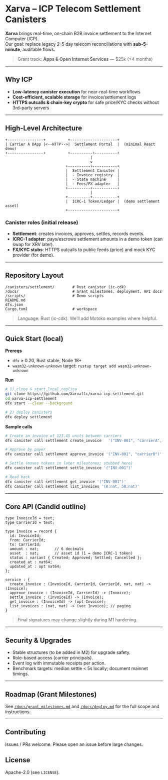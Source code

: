 # Xarva – ICP Telecom Settlement Canisters

**Xarva** brings real-time, on-chain B2B invoice settlement to the Internet Computer (ICP).  
Our goal: replace legacy 2–5 day telecom reconciliations with **sub-5-minute**, auditable flows.

> Grant track: **Apps & Open Internet Services** — $25k (≤4 months)

---

## Why ICP
- **Low-latency canister execution** for near-real-time workflows
- **Cost-efficient, scalable storage** for invoice/settlement logs
- **HTTPS outcalls & chain-key crypto** for safe price/KYC checks without 3rd-party servers

---

## High-Level Architecture

```
+----------------+          +---------------------+
| Carrier A DApp |<--HTTP-->|  Settlement Portal  |  (minimal React demo)
+----------------+          +----------+----------+
                                      |
                                      v
                           +----------+-----------+
                           |  Settlement Canister |
                           |  - Invoice registry  |
                           |  - State machine     |
                           |  - Fees/FX adapter   |
                           +----------+-----------+
                                      |
                           +----------+-----------+
                           |  ICRC-1 Token/Ledger |  (demo settlement asset)
                           +----------------------+
```

### Canister roles (initial release)
- **Settlement**: creates invoices, approves, settles, records events.
- **ICRC-1 adapter**: pays/escrows settlement amounts in a demo token (can swap for XRV later).
- **FX/KYC stubs**: HTTPS outcalls to public feeds (price) and mock KYC provider (for demo).

---

## Repository Layout

```
/canisters/settlement/        # Rust canister (ic-cdk)
/docs/                        # Grant milestones, deployment, API docs
/scripts/                     # Demo scripts
README.md
dfx.json
Cargo.toml                    # workspace
```

> Language: Rust (ic-cdk). We’ll add Motoko examples where helpful.

---

## Quick Start (local)

**Prereqs**
- `dfx` ≥ 0.20, Rust stable, Node 18+
- `wasm32-unknown-unknown` target: `rustup target add wasm32-unknown-unknown`

**Run**
```bash
# 1) clone & start local replica
git clone https://github.com/Xarvallc/xarva-icp-settlement.git
cd xarva-icp-settlement
dfx start --clean --background

# 2) deploy canisters
dfx deploy settlement
```

**Sample calls**
```bash
# Create an invoice of 123.45 units between carriers
dfx canister call settlement create_invoice   '("INV-001", "carrierA", "carrierB", 123_450_000:nat, 1:nat)'

# Approve by payer
dfx canister call settlement approve_invoice '("INV-001", "carrierB")'

# Settle (moves tokens in later milestones; stubbed here)
dfx canister call settlement settle_invoice '("INV-001")'

# Read back
dfx canister call settlement get_invoice '("INV-001")'
dfx canister call settlement list_invoices '(0:nat, 50:nat)'
```

---

## Core API (Candid outline)

```did
type InvoiceId = text;
type CarrierId = text;

type Invoice = record {
  id: InvoiceId;
  from: CarrierId;
  to: CarrierId;
  amount : nat;       // 6 decimals
  asset  : nat;       // asset id (1 = demo ICRC-1 token)
  status : variant { Created; Approved; Settled; Cancelled };
  created_at : nat64;
  updated_at : opt nat64;
};

service : {
  create_invoice : (InvoiceId, CarrierId, CarrierId, nat, nat) -> (Invoice);
  approve_invoice : (InvoiceId, CarrierId) -> (Invoice);
  settle_invoice : (InvoiceId) -> (Invoice);
  get_invoice : (InvoiceId) -> (opt Invoice);
  list_invoices : (nat, nat) -> (vec Invoice); // paging
}
```

> Final signatures may change slightly during M1 hardening.

---

## Security & Upgrades
- Stable structures (to be added in M2) for upgrade safety.
- Role-based access (carrier principals).
- Event log with immutable receipts per action.
- Benchmark targets: median settle < 5s locally; document mainnet timings.

---

## Roadmap (Grant Milestones)
See [`/docs/grant_milestones.md`](./docs/grant_milestones.md) and [`/docs/deploy.md`](./docs/deploy.md) for the full scope and instructions.

---

## Contributing
Issues / PRs welcome. Please open an issue before large changes.

## License
Apache-2.0 (see `LICENSE`).
